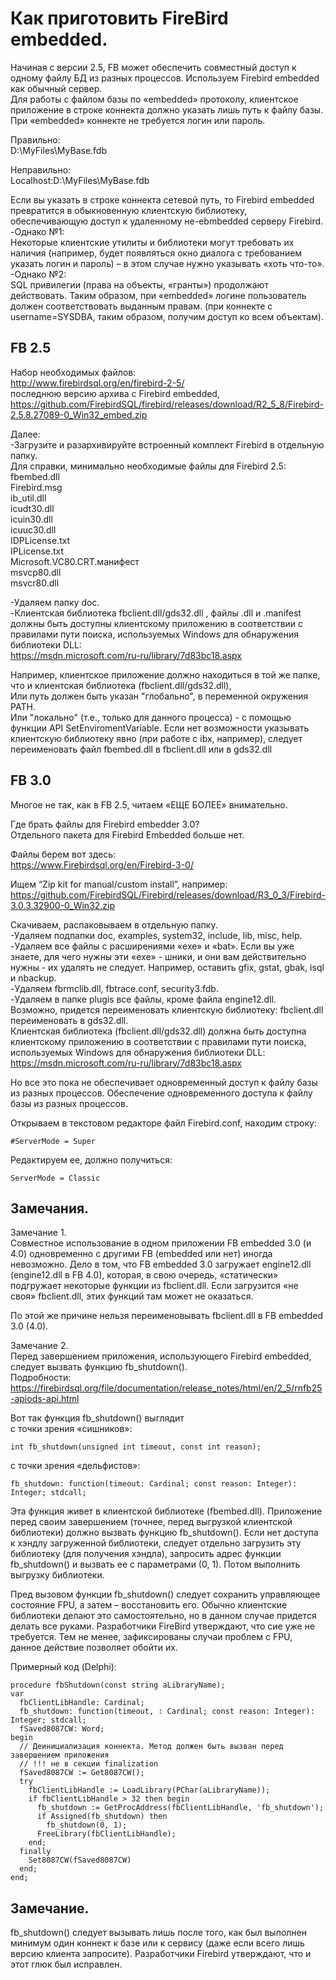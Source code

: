 # Как приготовить FireBird embedded. 

Начиная с версии 2.5, FB может обеспечить совместный доступ к одному файлу БД из разных процессов.
Используем Firebird embedded как обычный сервер.   
Для работы с файлом базы по «embedded» протоколу, клиентское приложение в строке коннекта должно указать лишь путь к файлу базы. При «embedded» коннекте не требуется логин или пароль.   

Правильно:   
D:\MyFiles\MyBase.fdb    

Неправильно:   
Localhost:D:\MyFiles\MyBase.fdb   

Если вы указать в строке коннекта сетевой путь, то Firebird embedded превратится в обыкновенную клиентскую библиотеку, обеспечивающую доступ к удаленному не-ebmbedded серверу Firebird.    
-Однако  №1:     
Некоторые клиентские утилиты и библиотеки могут требовать их наличия (например, будет появляться окно диалога с требованием указать логин и пароль) – в этом случае нужно указывать «хоть что-то».    
-Однако  №2:     
SQL привилегии (права на объекты, «гранты») продолжают действовать. Таким образом, при «embedded» логине пользователь должен соответствовать выданным правам. (при коннекте с username=SYSDBA, таким образом, получим доступ ко всем объектам).

## FB 2.5
Набор необходимых файлов:    
http://www.firebirdsql.org/en/firebird-2-5/     
последнюю версию архива с Firebird embedded,    
https://github.com/FirebirdSQL/firebird/releases/download/R2_5_8/Firebird-2.5.8.27089-0_Win32_embed.zip

Далее:    
-Загрузите и разархивируйте встроенный комплект Firebird в отдельную папку.    
Для справки, минимально необходимые файлы для Firebird 2.5:    
fbembed.dll   
Firebird.msg   
ib_util.dll  
icudt30.dll   
icuin30.dll   
icuuc30.dll   
IDPLicense.txt   
IPLicense.txt   
Microsoft.VC80.CRT.манифест   
msvcp80.dll   
msvcr80.dll   

-Удаляем папку doc.   
-Клиентская библиотека 
fbclient.dll/gds32.dll , файлы .dll и .manifest должны быть доступны клиентскому приложению в соответствии с правилами пути поиска, используемых Windows для обнаружения библиотеки DLL:     
https://msdn.microsoft.com/ru-ru/library/7d83bc18.aspx

Например, клиентское приложение должно находиться в той же папке, что и клиентская библиотека (fbclient.dll/gds32.dll),  
Или путь должен быть указан "глобально", в переменной окружения PATH.   
Или "локально" (т.е., только для данного процесса) - с помощью функции API SetEnviromentVariable. 
Если нет возможности указывать клиентскую библиотеку явно (при работе с ibx, например), следует переименовать файл fbembed.dll в fbclient.dll или в gds32.dll

## FB 3.0
Многое не так, как в FB 2.5, читаем «ЕЩЕ БОЛЕЕ» внимательно.

Где брать файлы для Firebird embedder 3.0?   
Отдельного пакета для Firebird Embedded больше нет.

Файлы берем вот здесь:   
 https://www.Firebirdsql.org/en/Firebird-3-0/    

Ищем “Zip kit for manual/custom install”, например: https://github.com/FirebirdSQL/Firebird/releases/download/R3_0_3/Firebird-3.0.3.32900-0_Win32.zip

Скачиваем, распаковываем в отдельную папку.   
-Удаляем подпапки doc, examples, system32, include, lib, misc, help.   
-Удаляем все файлы с расширениями «exe» и «bat». Если вы уже знаете, для чего нужны эти «exe» - шники, и они вам действительно нужны - их удалять не следует. Например, оставить gfix, gstat, gbak, isql и nbackup.    
-Удаляем fbrmclib.dll, fbtrace.conf, security3.fdb.   
-Удаляем в папке plugis все файлы, кроме файла engine12.dll.   
Возможно, придется переименовать клиентскую библиотеку: fbclient.dll переименовать в gds32.dll.    
Клиентская библиотека (fbclient.dll/gds32.dll) должна быть доступна клиентскому приложению в соответствии с правилами пути поиска, используемых Windows для обнаружения библиотеки DLL: https://msdn.microsoft.com/ru-ru/library/7d83bc18.aspx

Но все это пока не обеспечивает одновременный доступ к файлу базы из разных процессов.
Обеспечение одновременного доступа к файлу базы из разных процессов.

Открываем в текстовом редакторе файл Firebird.conf, находим строку:
```
#ServerMode = Super   
```
Редактируем ее, должно получиться:   
```
ServerMode = Classic
```
## Замечания.
Замечание 1.  
Совместное использование в одном приложении FB embedded 3.0 (и 4.0) одновременно с другими FB (embedded или нет) иногда невозможно. Дело в том, что FB embedded 3.0 загружает engine12.dll (engine12.dll в FB 4.0), которая, в свою очередь, «статически» подгружает некоторые функции из fbclient.dll. Если загрузится «не своя» fbclient.dll, этих функций там может не оказаться.

По этой же причине нельзя переименовывать fbclient.dll в FB embedded 3.0 (4.0).

Замечание 2.   
Перед завершением приложения, использующего Firebird embedded, следует вызвать функцию fb_shutdown().    
Подробности:   
https://firebirdsql.org/file/documentation/release_notes/html/en/2_5/rnfb25-apiods-api.html

Вот так функция fb_shutdown() выглядит    
с точки зрения «сишников»:
```
int fb_shutdown(unsigned int timeout, const int reason);
```
с точки зрения «дельфистов»:   
  ```
  fb_shutdown: function(timeout: Cardinal; const reason: Integer): Integer; stdcall;
  ```

Эта функция живет в клиентской библиотеке (fbembed.dll). Приложение перед своим завершением (точнее, перед выгрузкой клиентской библиотеки) должно вызвать функцию fb_shutdown(). Если нет доступа к хэндлу загруженной библиотеки, следует отдельно загрузить эту библиотеку (для получения хэндла), запросить адрес функции fb_shutdown() и вызвать ее с параметрами (0, 1). Потом выполнить выгрузку библиотеки.

Пред вызовом функции fb_shutdown() следует сохранить управляющее состояние FPU, а затем – восстановить его. Обычно клиентские библиотеки делают это самостоятельно, но в данном случае придется делать все руками. Разработчики FireBird утверждают, что сие уже не требуется. Тем не менее, зафиксированы случаи проблем с FPU, данное действие позволяет обойти их.

Примерный код (Delphi):
```
procedure fbShutdown(const string aLibraryName);
var
  fbClientLibHandle: Cardinal;
  fb_shutdown: function(timeout, : Cardinal; const reason: Integer): Integer; stdcall;
  fSaved8087CW: Word;
begin
  // Деинициализация коннекта. Метод должен быть вызван перед завершением приложения
  // !!! не в секции finalization
  fSaved8087CW := Get8087CW();
  try
    fbClientLibHandle := LoadLibrary(PChar(aLibraryName));
    if fbClientLibHandle > 32 then begin
      fb_shutdown := GetProcAddress(fbClientLibHandle, 'fb_shutdown');
      if Assigned(fb_shutdown) then
        fb_shutdown(0, 1);
      FreeLibrary(fbClientLibHandle);
    end;
  finally
    Set8087CW(fSaved8087CW)
  end;
end;
```
## Замечание. 
fb_shutdown() следует вызывать лишь после того, как был выполнен минимум один коннект к базе или к сервису (даже если всего лишь версию клиента запросите). Разработчики Firebird утверждают, что и этот глюк был исправлен.
